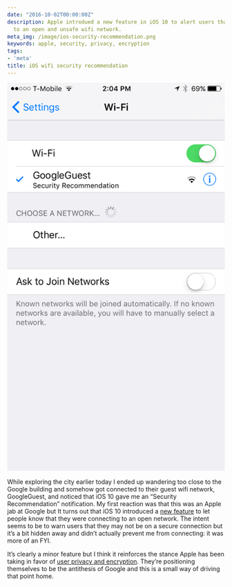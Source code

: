 ```yaml
---
date: "2016-10-02T00:00:00Z"
description: Apple introdued a new feature in iOS 10 to alert users that they're connecting
  to an open and unsafe wifi network.
meta_img: /image/ios-security-recommendation.png
keywords: apple, security, privacy, encryption
tags:
- 'meta'
title: iOS wifi security recommendation
---
```


<div class="right10">
  <img src="/image/ios-security-recommendation.png" alt="iOS security recommendation" data-width="300" data-height="534" data-layout="responsive" />
</div>

While exploring the city earlier today I ended up wandering too close to the Google building and somehow got connected to their guest wifi network, GoogleGuest, and noticed that iOS 10 gave me an “Security Recommendation” notification. My first reaction was that this was an Apple jab at Google but It turns out that iOS 10 introduced a [new feature](https://www.engadget.com/2016/07/22/ios-10-unsecured-networks/) to let people know that they were connecting to an open network. The intent seems to be to warn users that they may not be on a secure connection but it’s a bit hidden away and didn’t actually prevent me from connecting: it was more of an FYI.

It’s clearly a minor feature but I think it reinforces the stance Apple has been taking in favor of [user privacy and encryption](http://www.apple.com/customer-letter/). They’re positioning themselves to be the antithesis of Google and this is a small way of driving that point home.
